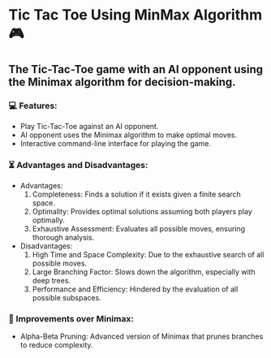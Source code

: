# Tic Tac Toe Using MinMax Algorithm 🎮
## The Tic-Tac-Toe game with an AI opponent using the Minimax algorithm for decision-making.

### 💻 Features:
- Play Tic-Tac-Toe against an AI opponent.
- AI opponent uses the Minimax algorithm to make optimal moves.
- Interactive command-line interface for playing the game.

### ⏳ Advantages and Disadvantages:
- Advantages:
    1. Completeness: Finds a solution if it exists given a finite search space.
    2. Optimality: Provides optimal solutions assuming both players play optimally.
    3. Exhaustive Assessment: Evaluates all possible moves, ensuring thorough analysis.
- Disadvantages:
    1. High Time and Space Complexity: Due to the exhaustive search of all possible moves.
    2. Large Branching Factor: Slows down the algorithm, especially with deep trees.
    3. Performance and Efficiency: Hindered by the evaluation of all possible subspaces.

### 🌟 Improvements over Minimax:
- Alpha-Beta Pruning: Advanced version of Minimax that prunes branches to reduce complexity.